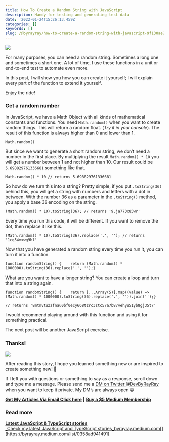 ```yaml
---
title: How To Create a Random String with JavaScript
description: Handy for testing and generating test data
date: '2022-01-24T15:26:13.459Z'
categories: []
keywords: []
slug: /@byrayray/how-to-create-a-random-string-with-javascript-9f130ae2227e
---
```


![](/Users/devbyrayray/Downloads/medium-export-a7b31d8cfbafc479a349e86525a0598d57555fb548cdfad5aa20f48d7b4db09d/posts/md_1664876347726/img/0__UQtuHklwRW4uxOcO.jpg)

For many purposes, you can need a random string. Sometimes a long one and sometimes a short one. A lot of time, I use these functions in a unit or end-to-end test to automate even more.

In this post, I will show you how you can create it yourself; I will explain every part of the function to extend it yourself.

Enjoy the ride!

### Get a random number

In JavaScript, we have a Math Object with all kinds of mathematical constants and functions. You need `Math.random()` when you want to create random things. This will return a random float. (_Try it in your console_). The result of this function is always higher than 0 and lower than 1.

```
Math.random()
```

But since we want to generate a short random string, we don’t need a number in the first place. By multiplying the result `Math.random() * 10` you will get a number between 1 and not higher than 10. Our result could be `5.698829761336681` something like that.

```
Math.random() * 10 // returns 5.698829761336681
```

So how do we turn this into a string? Pretty simple, if you put `.toString(36)` behind this, you will get a string with numbers and letters with a dot in between. With the number 36 as a parameter in the `.toString()` method, you apply a base 36 encoding on the string.

```
(Math.random() * 10).toString(36); // returns '9.ja773x85wr'
```

Every time you run this code, it will be different. If you want to remove the dot, then replace it like this.

```
(Math.random() * 10).toString(36).replace('.', ''); // returns '1cq54mxwg9hl'
```

Now that you have generated a random string every time you run it, you can turn it into a function.

```
function randomString() {    return (Math.random() * 1000000).toString(36).replace('.', '');}
```

What are you want to have a longer string? You can create a loop and turn that into a string again.

```
function randomString() {    return [...Array(5)].map((value) => (Math.random() * 1000000).toString(36).replace('.', '')).join('');}
```

```
// returns '8mtmvtuzzfnau0bf0ecy668tzrc3ztc57a7b87vehyu51yb8gj35t7'
```

I would recommend playing around with this function and using it for something practical.

The next post will be another JavaScript exercise.

### Thanks!

![](/Users/devbyrayray/Downloads/medium-export-a7b31d8cfbafc479a349e86525a0598d57555fb548cdfad5aa20f48d7b4db09d/posts/md_1664876347726/img/0__7pa1RpRxXqdkgYAJ.jpg)

After reading this story, I hope you learned something new or are inspired to create something new! 🤗

If I left you with questions or something to say as a response, scroll down and type me a message. Please send me a [DM on Twitter @DevByRayRay](https://twitter.com/@devbyrayray) when you want to keep it private. My DM’s are always open 😁

[**Get My Articles Via Email Click here**](https://byrayray.medium.com/subscribe) **|** [**Buy a $5 Medium Membership**](https://byrayray.medium.com/membership)

### Read more

[**Latest JavaScript & TypeScript stories**  
_Check my latest JavaScript and TypeScript stories_byrayray.medium.com](https://byrayray.medium.com/list/0358ad941491 "https://byrayray.medium.com/list/0358ad941491")[](https://byrayray.medium.com/list/0358ad941491)